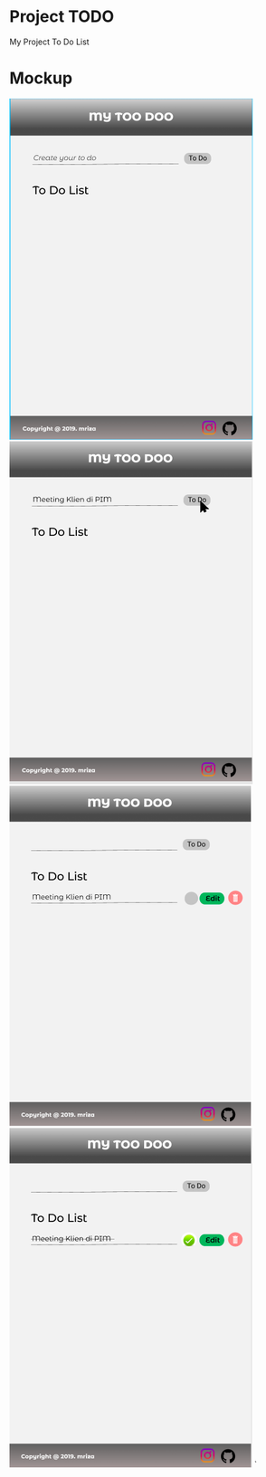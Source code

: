 # Project TODO

My Project To Do List 

# Mockup

![Home](images/mockup/home.png)
![create-todo](images/mockup/create-todo.png)
![click-done-todo](images/mockup/click-todo.png)
![done-todo](images/mockup/done-todo.png)
`